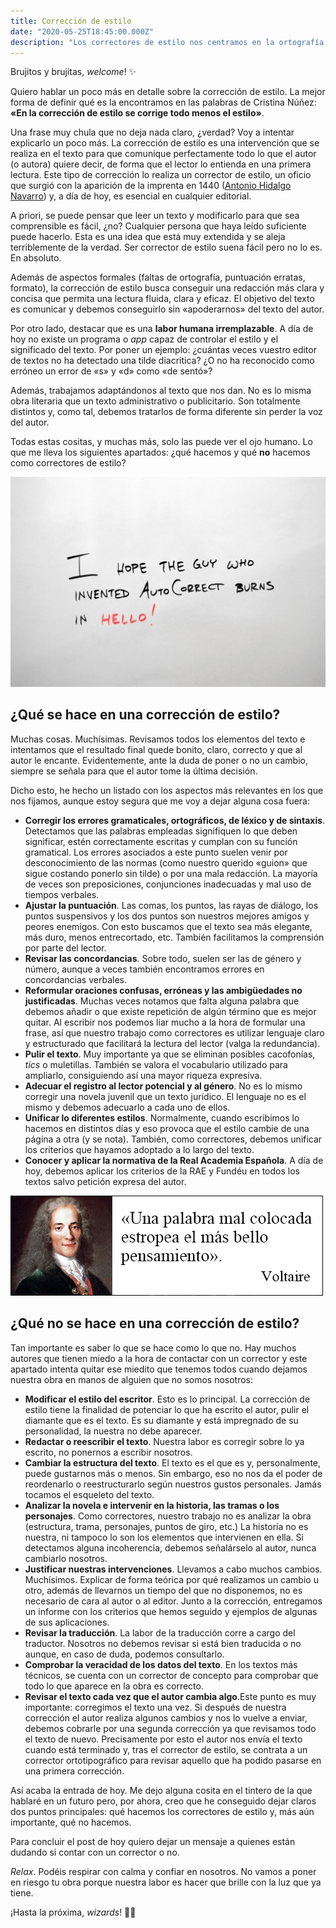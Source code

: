 ```yaml
---
title: Corrección de estilo
date: "2020-05-25T18:45:00.000Z"
description: "Los correctores de estilo nos centramos en la ortografía, la gramática, la sintaxis, la ortotipografía, el estilo y el formato de texto para darle claridad, concisión y armonía."
---
```

Brujitos y brujitas, _welcome_! ✨

Quiero hablar un poco más en detalle sobre la corrección de estilo. La mejor forma de definir qué es la encontramos en las palabras de Cristina Núñez: **«En la corrección de estilo se corrige todo menos el estilo»**. 

Una frase muy chula que no deja nada claro, ¿verdad? Voy a intentar explicarlo un poco más. La corrección de estilo es una intervención que se realiza en el texto para que comunique perfectamente todo lo que el autor (o autora) quiere decir, de forma que  el lector lo entienda en una primera lectura. Este tipo de corrección lo realiza un corrector de estilo, un oficio que surgió con la aparición de la imprenta en 1440 ([Antonio Hidalgo Navarro](https://www.uv.es/ahidalgo/)) y, a día de hoy, es esencial en cualquier editorial.

A priori, se puede pensar que leer un texto y modificarlo para que sea comprensible es fácil, ¿no? Cualquier persona que haya leído suficiente puede hacerlo. Esta es una idea que está muy extendida y se aleja terriblemente de la verdad. Ser corrector de estilo suena fácil pero no lo es. En absoluto. 

Además de aspectos formales (faltas de ortografía, puntuación erratas, formato), la corrección de estilo busca conseguir una redacción más clara y concisa que permita una lectura fluida, clara y eficaz. El objetivo del texto es comunicar y debemos conseguirlo sin «apoderarnos» del texto del autor.

Por otro lado, destacar que es una **labor humana irremplazable**. A día de hoy no existe un programa o _app_ capaz de controlar el estilo y el significado del texto. Por poner un ejemplo: ¿cuántas veces vuestro editor de textos no ha detectado una tilde diacrítica? ¿O no ha reconocido como erróneo un error de «s» y «d» como «de sentó»? 

Además, trabajamos adaptándonos al texto que nos dan. No es lo misma obra literaria que un texto administrativo o publicitario. Son totalmente distintos y, como tal, debemos tratarlos de forma diferente sin perder la voz del autor. 

Todas estas cositas, y muchas más, solo las puede ver el ojo humano. Lo que me lleva los siguientes apartados: ¿qué hacemos y qué **no** hacemos como correctores de estilo?

![Imagen de Quinn Kampschroer en Pixabay](./autocorrector.jpg)


## ¿Qué se hace en una corrección de estilo?

Muchas cosas. Muchísimas. Revisamos todos los elementos del texto e intentamos que el resultado final quede bonito, claro, correcto y que al autor le encante. Evidentemente, ante la duda de poner o no un cambio, siempre se señala para que el autor tome la última decisión.

Dicho esto, he hecho un listado con los aspectos más relevantes en los que nos fijamos, aunque estoy segura que me voy a dejar alguna cosa fuera:

- **Corregir los errores gramaticales, ortográficos, de léxico y de sintaxis**. Detectamos que las palabras empleadas signifiquen lo que deben significar, estén correctamente escritas y cumplan con su función gramatical. Los errores asociados a este punto suelen venir por desconocimiento de las normas (como nuestro querido «guion» que sigue costando ponerlo sin tilde) o por una mala redacción. La mayoría de veces son preposiciones, conjunciones inadecuadas y mal uso de tiempos verbales.
- **Ajustar la puntuación**. Las comas, los puntos, las rayas de diálogo, los puntos suspensivos y los dos puntos son nuestros mejores amigos y peores enemigos. Con esto buscamos que el texto sea más elegante, más duro, menos entrecortado, etc. También facilitamos la comprensión por parte del lector.
- **Revisar las concordancias**. Sobre todo, suelen ser las de género y número, aunque a veces también encontramos errores en concordancias verbales.
- **Reformular oraciones confusas, erróneas y las ambigüedades no justificadas**. Muchas veces notamos que falta alguna palabra que debemos añadir o que existe repetición de algún término que es mejor quitar. Al escribir nos podemos liar mucho a la hora de formular una frase, así que nuestro trabajo como correctores es utilizar lenguaje claro y estructurado que facilitará la lectura del lector (valga la redundancia).
- **Pulir el texto**. Muy importante ya que se eliminan posibles cacofonías, _tics_ o muletillas. También se valora el vocabulario utilizado para ampliarlo, consiguiendo así una mayor riqueza expresiva.
- **Adecuar el registro al lector potencial y al género**. No es lo mismo corregir una novela juvenil que un texto jurídico. El lenguaje no es el mismo y debemos adecuarlo a cada uno de ellos.
- **Unificar lo diferentes estilos**. Normalmente, cuando escribimos lo hacemos en distintos días y eso provoca que el estilo cambie de una página a otra (y se nota). También, como correctores, debemos unificar los criterios que hayamos adoptado a lo largo del texto.
- **Conocer y aplicar la normativa de la Real Academia Española**. A día de hoy, debemos aplicar los criterios de la RAE y Fundéu en todos los textos salvo petición expresa del autor.

![Frase de Voltaire](./voltaire.jpg)

## ¿Qué **no** se hace en una corrección de estilo?

Tan importante es saber lo que se hace como lo que no. Hay muchos autores que tienen miedo a la hora de contactar con un corrector y este apartado intenta quitar ese miedito que tenemos todos cuando dejamos nuestra obra en manos de alguien que no somos nosotros:

- **Modificar el estilo del escritor**. Esto es lo principal. La corrección de estilo tiene la finalidad de potenciar lo que ha escrito el autor, pulir el diamante que es el texto. Es su diamante y está impregnado de su personalidad, la nuestra no debe aparecer.
- **Redactar o reescribir el texto**. Nuestra labor es corregir sobre lo ya escrito, no ponernos a escribir nosotros.
- **Cambiar la estructura del texto**. El texto es el que es y, personalmente, puede gustarnos más o menos. Sin embargo, eso no nos da el poder de reordenarlo o reestructurarlo según nuestros gustos personales. Jamás tocamos el esqueleto del texto.
- **Analizar la novela e intervenir en la historia, las tramas o los personajes**. Como correctores, nuestro trabajo no es analizar la obra (estructura, trama, personajes, puntos de giro, etc.) La historia no es nuestra, ni tampoco lo son los elementos que intervienen en ella. Si detectamos alguna incoherencia, debemos señalárselo al autor, nunca cambiarlo nosotros.
- **Justificar nuestras intervenciones**. Llevamos a cabo muchos cambios. Muchísimos. Explicar de forma teórica por qué realizamos un cambio u otro, además de llevarnos un tiempo del que no disponemos, no es necesario de cara al autor o al editor. Junto a la corrección, entregamos un informe con los criterios que hemos seguido y ejemplos de algunas de sus aplicaciones.
- **Revisar la traducción**. La labor de la traducción corre a cargo del traductor. Nosotros no debemos revisar si está bien traducida o no aunque, en caso de duda, podemos consultarlo.
- **Comprobar la veracidad de los datos del texto**. En los textos más técnicos, se cuenta con un corrector de concepto para comprobar que todo lo que aparece en la obra es correcto.
- **Revisar el texto cada vez que el autor cambia algo**.Este punto es muy importante: corregimos el texto una vez. Si después de nuestra corrección el autor realiza algunos cambios y nos lo vuelve a enviar, debemos cobrarle por una segunda corrección ya que revisamos todo el texto de nuevo. Precisamente por esto el autor nos envía el texto cuando está terminado y, tras el corrector de estilo, se contrata a un corrector ortotipográfico para revisar aquello que ha podido pasarse en una primera corrección.

Así acaba la entrada de hoy. Me dejo alguna cosita en el tintero de la que hablaré en un futuro pero, por ahora, creo que he conseguido dejar claros dos puntos principales: qué hacemos los correctores de estilo y, más aún importante, qué no hacemos.

Para concluir el post de hoy quiero dejar un mensaje a quienes están dudando si contar con un corrector o no.

_Relax_. Podéis respirar con calma y confiar en nosotros. No vamos a poner en riesgo tu obra porque nuestra labor es hacer que brille con la luz que ya tiene.

¡Hasta la próxima, _wizards_! 🧙‍♀️
